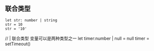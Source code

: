 


## 联合类型 
```
let str: number | string
str = 10
str = '10'
```



// | 联合类型  变量可以是两种类型之一
let timer:number | null = null
timer = setTimeout()



